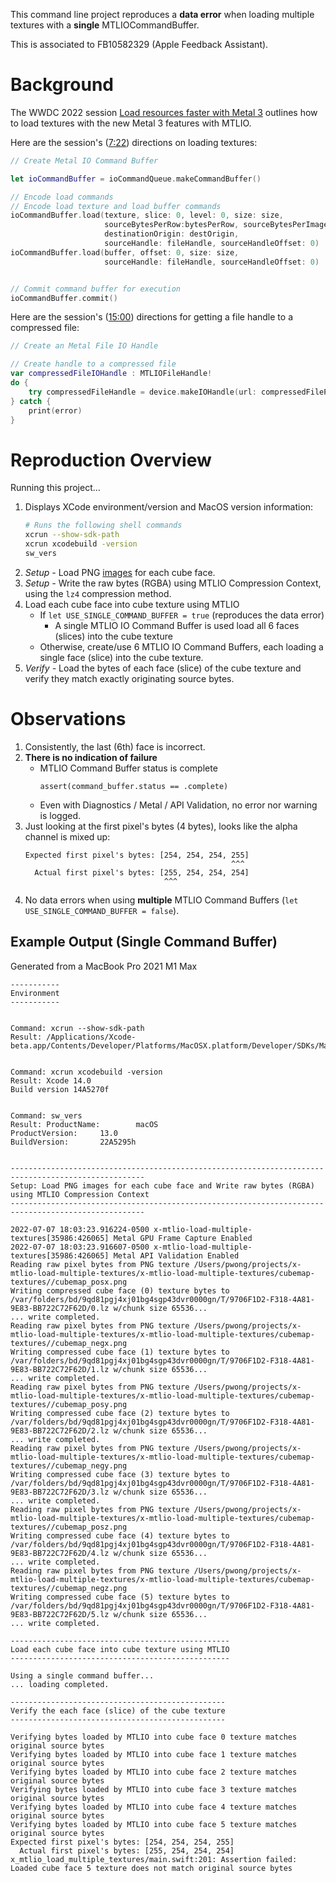 This command line project reproduces a **data error** when loading multiple textures with a **single** MTLIOCommandBuffer.

This is associated to FB10582329 (Apple Feedback Assistant).

# Background

The WWDC 2022 session [Load resources faster with Metal 3](https://developer.apple.com/videos/play/wwdc2022/10104) outlines how to load textures with the new Metal 3 features with MTLIO.

Here are the session's ([7:22](https://developer.apple.com/videos/play/wwdc2022/10104/?time=442)) directions on loading textures:

```swift
// Create Metal IO Command Buffer

let ioCommandBuffer = ioCommandQueue.makeCommandBuffer()

// Encode load commands
// Encode load texture and load buffer commands
ioCommandBuffer.load(texture, slice: 0, level: 0, size: size,
                     sourceBytesPerRow:bytesPerRow, sourceBytesPerImage: bytesPerImage,
                     destinationOrigin: destOrigin,
                     sourceHandle: fileHandle, sourceHandleOffset: 0)
ioCommandBuffer.load(buffer, offset: 0, size: size,
                     sourceHandle: fileHandle, sourceHandleOffset: 0)


// Commit command buffer for execution
ioCommandBuffer.commit()
```

Here are the session's ([15:00](https://developer.apple.com/videos/play/wwdc2022/10104/?time=900)) directions for getting a file handle to a compressed file:

```swift
// Create an Metal File IO Handle

// Create handle to a compressed file
var compressedFileIOHandle : MTLIOFileHandle!
do {
    try compressedFileHandle = device.makeIOHandle(url: compressedFilePath, compressionMethod: MTLIOCompressionMethod.zlib)
} catch {
    print(error)
}
```

# Reproduction Overview

Running this project...

1. Displays XCode environment/version and MacOS version information:
    ```sh
    # Runs the following shell commands
    xcrun --show-sdk-path
    xcrun xcodebuild -version
    sw_vers
    ```
2. *Setup -* Load PNG [images](./x-mtlio-load-multiple-textures/cubemap-textures/) for each cube face.
3. *Setup -* Write the raw bytes (RGBA) using MTLIO Compression Context, using the `lz4` compression method.
4. Load each cube face into cube texture using MTLIO
    - If `let USE_SINGLE_COMMAND_BUFFER = true` (reproduces the data error)
        - A single MTLIO IO Command Buffer is used load all 6 faces (slices) into the cube texture
    - Otherwise, create/use 6 MTLIO IO Command Buffers, each loading a single face (slice) into the cube texture.
5. *Verify -* Load the bytes of each face (slice) of the cube texture and verify they match exactly originating source bytes.

# Observations

1. Consistently, the last (6th) face is incorrect.
2. **There is no indication of failure**
    - MTLIO Command Buffer status is complete
      ```
      assert(command_buffer.status == .complete)
      ```
    - Even with Diagnostics / Metal / API Validation, no error nor warning is logged.
2. Just looking at the first pixel's bytes (4 bytes), looks like the alpha channel is mixed up:
    ```
    Expected first pixel's bytes: [254, 254, 254, 255]
                                                  ^^^
      Actual first pixel's bytes: [255, 254, 254, 254]
                                   ^^^
    ```
3. No data errors when using **multiple** MTLIO Command Buffers (`let USE_SINGLE_COMMAND_BUFFER = false`).

## Example Output (Single Command Buffer)

Generated from a MacBook Pro 2021 M1 Max

```
-----------
Environment
-----------


Command: xcrun --show-sdk-path
Result: /Applications/Xcode-beta.app/Contents/Developer/Platforms/MacOSX.platform/Developer/SDKs/MacOSX.sdk


Command: xcrun xcodebuild -version
Result: Xcode 14.0
Build version 14A5270f


Command: sw_vers
Result: ProductName:		macOS
ProductVersion:		13.0
BuildVersion:		22A5295h


----------------------------------------------------------------------------------------------------
Setup: Load PNG images for each cube face and Write raw bytes (RGBA) using MTLIO Compression Context
----------------------------------------------------------------------------------------------------

2022-07-07 18:03:23.916224-0500 x-mtlio-load-multiple-textures[35986:426065] Metal GPU Frame Capture Enabled
2022-07-07 18:03:23.916607-0500 x-mtlio-load-multiple-textures[35986:426065] Metal API Validation Enabled
Reading raw pixel bytes from PNG texture /Users/pwong/projects/x-mtlio-load-multiple-textures/x-mtlio-load-multiple-textures/cubemap-textures//cubemap_posx.png
Writing compressed cube face (0) texture bytes to /var/folders/bd/9qd81pgj4xj01bg4sgp43dvr0000gn/T/9706F1D2-F318-4A81-9E83-BB722C72F62D/0.lz w/chunk size 65536...
... write completed.
Reading raw pixel bytes from PNG texture /Users/pwong/projects/x-mtlio-load-multiple-textures/x-mtlio-load-multiple-textures/cubemap-textures//cubemap_negx.png
Writing compressed cube face (1) texture bytes to /var/folders/bd/9qd81pgj4xj01bg4sgp43dvr0000gn/T/9706F1D2-F318-4A81-9E83-BB722C72F62D/1.lz w/chunk size 65536...
... write completed.
Reading raw pixel bytes from PNG texture /Users/pwong/projects/x-mtlio-load-multiple-textures/x-mtlio-load-multiple-textures/cubemap-textures//cubemap_posy.png
Writing compressed cube face (2) texture bytes to /var/folders/bd/9qd81pgj4xj01bg4sgp43dvr0000gn/T/9706F1D2-F318-4A81-9E83-BB722C72F62D/2.lz w/chunk size 65536...
... write completed.
Reading raw pixel bytes from PNG texture /Users/pwong/projects/x-mtlio-load-multiple-textures/x-mtlio-load-multiple-textures/cubemap-textures//cubemap_negy.png
Writing compressed cube face (3) texture bytes to /var/folders/bd/9qd81pgj4xj01bg4sgp43dvr0000gn/T/9706F1D2-F318-4A81-9E83-BB722C72F62D/3.lz w/chunk size 65536...
... write completed.
Reading raw pixel bytes from PNG texture /Users/pwong/projects/x-mtlio-load-multiple-textures/x-mtlio-load-multiple-textures/cubemap-textures//cubemap_posz.png
Writing compressed cube face (4) texture bytes to /var/folders/bd/9qd81pgj4xj01bg4sgp43dvr0000gn/T/9706F1D2-F318-4A81-9E83-BB722C72F62D/4.lz w/chunk size 65536...
... write completed.
Reading raw pixel bytes from PNG texture /Users/pwong/projects/x-mtlio-load-multiple-textures/x-mtlio-load-multiple-textures/cubemap-textures//cubemap_negz.png
Writing compressed cube face (5) texture bytes to /var/folders/bd/9qd81pgj4xj01bg4sgp43dvr0000gn/T/9706F1D2-F318-4A81-9E83-BB722C72F62D/5.lz w/chunk size 65536...
... write completed.

-------------------------------------------------
Load each cube face into cube texture using MTLIO
-------------------------------------------------

Using a single command buffer...
... loading completed.

------------------------------------------------
Verify the each face (slice) of the cube texture
------------------------------------------------

Verifying bytes loaded by MTLIO into cube face 0 texture matches original source bytes
Verifying bytes loaded by MTLIO into cube face 1 texture matches original source bytes
Verifying bytes loaded by MTLIO into cube face 2 texture matches original source bytes
Verifying bytes loaded by MTLIO into cube face 3 texture matches original source bytes
Verifying bytes loaded by MTLIO into cube face 4 texture matches original source bytes
Verifying bytes loaded by MTLIO into cube face 5 texture matches original source bytes
Expected first pixel's bytes: [254, 254, 254, 255]
  Actual first pixel's bytes: [255, 254, 254, 254]
x_mtlio_load_multiple_textures/main.swift:201: Assertion failed: Loaded cube face 5 texture does not match original source bytes
```
